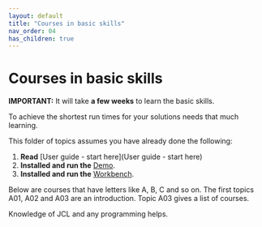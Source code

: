 ```yaml
---
layout: default
title: "Courses in basic skills"
nav_order: 04
has_children: true
---
```


# Courses in basic skills
**IMPORTANT:** It will take **a few weeks** to learn the basic skills.  
  
To achieve the shortest run times for your solutions needs that much learning.  

This folder of topics assumes you have already done the following:  
1.  **Read** [User guide - start here](User guide - start here)  
1.  **Installed and run the** [Demo](https://genevaers.github.io/demo/).  
1.  **Installed and run the** [Workbench](https://genevaers.github.io/wb/).  

Below are courses that have letters like A, B, C and so on.  The first topics A01, A02 and A03 are an introduction.  Topic A03 gives a list of courses. 
  
Knowledge of JCL and any programming helps.  
  

